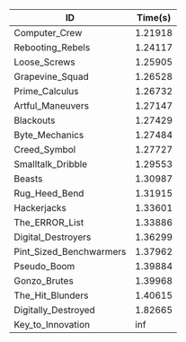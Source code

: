 |ID|Time(s)|
|-|-|
|Computer_Crew|1.21918|
|Rebooting_Rebels|1.24117|
|Loose_Screws|1.25905|
|Grapevine_Squad|1.26528|
|Prime_Calculus|1.26732|
|Artful_Maneuvers|1.27147|
|Blackouts|1.27429|
|Byte_Mechanics|1.27484|
|Creed_Symbol|1.27727|
|Smalltalk_Dribble|1.29553|
|Beasts|1.30987|
|Rug_Heed_Bend|1.31915|
|Hackerjacks|1.33601|
|The_ERROR_List|1.33886|
|Digital_Destroyers|1.36299|
|Pint_Sized_Benchwarmers|1.37962|
|Pseudo_Boom|1.39884|
|Gonzo_Brutes|1.39968|
|The_Hit_Blunders|1.40615|
|Digitally_Destroyed|1.82665|
|Key_to_Innovation|inf|
